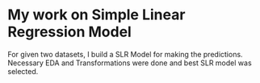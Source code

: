 # My work on Simple Linear Regression Model
For given two datasets, I build a SLR Model for making the predictions. Necessary EDA and Transformations were done and best SLR model was selected.
